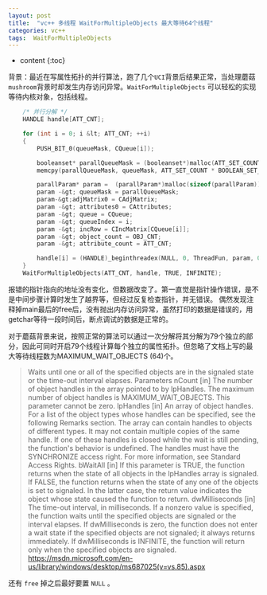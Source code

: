 ```yaml
---
layout: post
title:  "vc++ 多线程 WaitForMultipleObjects 最大等待64个线程"
categories: vc++
tags:  WaitForMultipleObjects
---
```


* content
{:toc}


背景：最近在写属性拓扑的并行算法，跑了几个`UCI`背景后结果正常，当处理蘑菇`mushroom`背景时却发生内存访问异常。`WaitForMultipleObjects` 可以轻松的实现等待内核对象，包括线程。


```c
	/* 并行分解 */
    HANDLE handle[ATT_CNT];

    for (int i = 0; i &lt; ATT_CNT; ++i)
    {
        PUSH_BIT_0(queueMask, CQueue[i]);

        booleanset* parallQueueMask = (booleanset*)malloc(ATT_SET_COUNT * BOOLEAN_SET_SIZE);
        memcpy(parallQueueMask, queueMask, ATT_SET_COUNT * BOOLEAN_SET_SIZE);

        parallParam* param =  (parallParam*)malloc(sizeof(parallParam));
        param -&gt; queueMask = parallQueueMask;
        param-&gt;adjMatrix0 = CAdjMatrix;
        param -&gt; attributes0 = CAttributes;
        param -&gt; queue = CQueue;
        param -&gt; queueIndex = i;
        param -&gt; incRow = CIncMatrix[CQueue[i]];
        param -&gt; object_count = OBJ_CNT;
        param -&gt; attribute_count = ATT_CNT;

        handle[i] = (HANDLE)_beginthreadex(NULL, 0, ThreadFun, param, 0, NULL);
    }
    WaitForMultipleObjects(ATT_CNT, handle, TRUE, INFINITE);
```

报错的指针指向的地址没有变化，但数据改变了。第一直觉是指针操作错误，是不是中间步骤计算时发生了越界等，但经过反复检查指针，并无错误。
偶然发现注释掉main最后的free后，没有抛出内存访问异常，虽然打印的数据是错误的，用getchar等待一段时间后，断点调试的数据是正常的。

对于蘑菇背景来说，按照正常的算法可以通过一次分解将其分解为79个独立的部分，因此可同时开启79个线程计算每个独立的属性拓扑。但忽略了文档上写的最大等待线程数为MAXIMUM_WAIT_OBJECTS (64)个。

> Waits until one or all of the specified objects are in the signaled state or the time-out interval elapses.
> Parameters
>  nCount [in]
>  The number of object handles in the array pointed to by lpHandles. The maximum number of object handles is MAXIMUM_WAIT_OBJECTS. This parameter cannot be zero.
>  lpHandles [in]
>  An array of object handles. For a list of the object types whose handles can be specified, see the following Remarks section. The array can contain handles to objects of different types. It may not contain multiple copies of the same handle.
>  If one of these handles is closed while the wait is still pending, the function's behavior is undefined.
>  The handles must have the SYNCHRONIZE access right. For more information, see Standard Access Rights.
>  bWaitAll [in]
>  If this parameter is TRUE, the function returns when the state of all objects in the lpHandles array is signaled. If FALSE, the function returns when the state of any one of the objects is set to signaled. In the latter case, the return value indicates the object whose state caused the function to return.
>  dwMilliseconds [in]
>  The time-out interval, in milliseconds. If a nonzero value is specified, the function waits until the specified objects are signaled or the interval elapses. If dwMilliseconds is zero, the function does not enter a wait state if the specified objects are not signaled; it always returns immediately. If dwMilliseconds is INFINITE, the function will return only when the specified objects are signaled.
>  https://msdn.microsoft.com/en-us/library/windows/desktop/ms687025(v=vs.85).aspx


还有 `free` 掉之后最好要置 `NULL` 。
